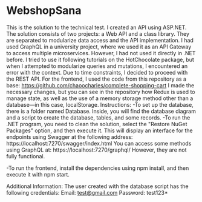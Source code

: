 # WebshopSana
This is the solution to the technical test. I created an API using ASP.NET. The solution consists of two projects: a Web API and a class library. They are separated to modularize data access and the API implementation.
I had used GraphQL in a university project, where we used it as an API Gateway to access multiple microservices. However, I had not used it directly in .NET before. I tried to use it following tutorials on the HotChocolate package, but when I attempted to modularize queries and mutations, I encountered an error with the context. Due to time constraints, I decided to proceed with the REST API.
For the frontend, I used the code from this repository as a base:
 https://github.com/chaoocharles/complete-shopping-cart
I made the necessary changes, but you can see in the repository how Redux is used to manage state, as well as the use of a memory storage method other than a database—in this case, localStorage.
Instructions:
-To set up the database, there is a folder named Database. Inside, you will find the database diagram and a script to create the database, tables, and some records.
-To run the .NET program, you need to clean the solution, select the "Restore NuGet Packages" option, and then execute it. This will display an interface for the endpoints using Swagger at  the following address:
   https://localhost:7270/swagger/index.html
 You can access some methods using GraphQL at:
   https://localhost:7270/graphql/
 However, they are not fully functional.
 
-To run the frontend, install the dependencies using npm install, and then execute it with npm start.

Additional Information:
The user created with the database script has the following credentials:
 Email: test@gmail.com
 Password: test123*
